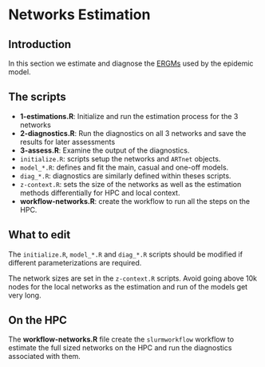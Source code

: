 # Networks Estimation

## Introduction

In this section we estimate and diagnose the [ERGMs](link?) used by the
epidemic model.

## The scripts

- **1-estimations.R**: Initialize and run the estimation process for the
  3 networks
- **2-diagnostics.R**: Run the diagnostics on all 3 networks and save the
  results for later assessments
- **3-assess.R**: Examine the output of the diagnostics.
- `initialize.R`: scripts setup the networks and `ARTnet` objects.
- `model_*.R`: defines and fit the main, casual and one-off models.
- `diag_*.R`: diagnostics are similarly defined within theses  scripts.
- `z-context.R`: sets the size of the networks as well as the estimation
  methods differentially for HPC and local context.
- **workflow-networks.R**: create the workflow to run all the steps on the HPC.

## What to edit

The `initialize.R`, `model_*.R` and `diag_*.R` scripts should be modified if
different parameterizations are required.

The network sizes are set in the `z-context.R` scripts. Avoid going above 10k
nodes for the local networks as the estimation and run of the models get very
long.

## On the HPC

The **workflow-networks.R** file create the `slurmworkflow` workflow to estimate
the full sized networks on the HPC and run the diagnostics associated with them.

